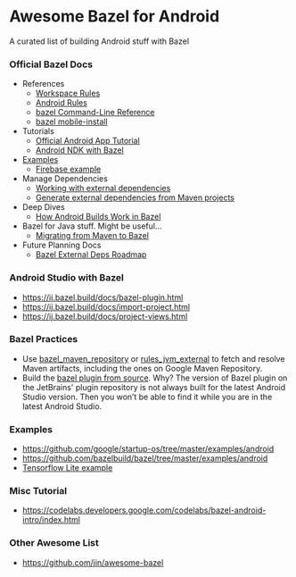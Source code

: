 # Awesome Bazel for Android
A curated list of building Android stuff with Bazel

### Official Bazel Docs
* References
  * [Workspace Rules](https://docs.bazel.build/versions/master/be/workspace.html)
  * [Android Rules](https://docs.bazel.build/versions/master/be/android.html)
  * [bazel Command-Line Reference](https://docs.bazel.build/versions/master/command-line-reference.html)
  * [bazel mobile-install](https://docs.bazel.build/versions/master/mobile-install.html)
* Tutorials
  * [Official Android App Tutorial](https://docs.bazel.build/versions/master/tutorial/android-app.html)
  * [Android NDK with Bazel](https://docs.bazel.build/versions/master/android-ndk.html)
* [Examples](https://github.com/bazelbuild/examples)
  * [Firebase example](https://github.com/bazelbuild/examples/tree/master/android/firebase-cloud-messaging)
* Manage Dependencies
  * [Working with external dependencies](https://docs.bazel.build/versions/master/external.html)
  * [Generate external dependencies from Maven projects](https://docs.bazel.build/versions/master/generate-workspace.html)
* Deep Dives
  * [How Android Builds Work in Bazel](https://blog.bazel.build/2018/02/14/how-android-builds-work-in-bazel.html)
* Bazel for Java stuff. Might be useful...
  * [Migrating from Maven to Bazel](https://docs.bazel.build/versions/master/migrate-maven.html)
* Future Planning Docs
  * [Bazel External Deps Roadmap](https://www.bazel.build/roadmaps/external-deps.html)

### Android Studio with Bazel
* https://ij.bazel.build/docs/bazel-plugin.html
* https://ij.bazel.build/docs/import-project.html
* https://ij.bazel.build/docs/project-views.html

### Bazel Practices
* Use [bazel_maven_repository](https://github.com/square/bazel_maven_repository) or [rules_jvm_external](https://github.com/bazelbuild/rules_jvm_external) to fetch and resolve Maven artifacts, including the ones on Google Maven Repository.
* Build the [bazel plugin from source](https://github.com/bazelbuild/intellij). Why? The version of Bazel plugin on the JetBrains' plugin repository is not always built for the latest Android Studio version. Then you won’t be able to find it while you are in the latest Android Studio.

### Examples
* https://github.com/google/startup-os/tree/master/examples/android
* https://github.com/bazelbuild/bazel/tree/master/examples/android
* [Tensorflow Lite example](https://github.com/tensorflow/tensorflow/tree/master/tensorflow/lite/java/demo)

### Misc Tutorial
* https://codelabs.developers.google.com/codelabs/bazel-android-intro/index.html


### Other Awesome List
* https://github.com/jin/awesome-bazel
